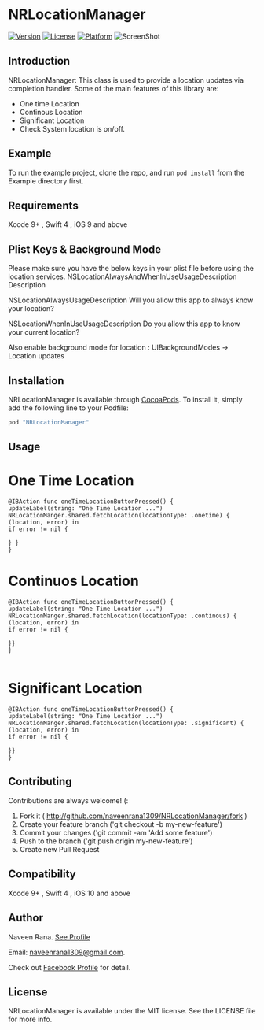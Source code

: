

# NRLocationManager

[![Version](https://img.shields.io/cocoapods/v/NRLocationManager.svg?style=flat)](http://cocoapods.org/pods/NRLocationManager)
[![License](https://img.shields.io/cocoapods/l/NRLocationManager.svg?style=flat)](http://cocoapods.org/pods/NRLocationManager)
[![Platform](https://img.shields.io/cocoapods/p/NRLocationManager.svg?style=flat)](http://cocoapods.org/pods/NRLocationManager)
![ScreenShot](https://cdn.rawgit.com/naveenrana1309/NRLocationManager/master/Example/sample.png "Screeshot")



## Introduction

NRLocationManager: This class is used to provide a location updates via completion handler. Some of the main features of this library  are:
* One time Location
* Continous Location
* Significant Location
* Check System location is on/off.

## Example

To run the example project, clone the repo, and run `pod install` from the Example directory first.

## Requirements
Xcode 9+ , Swift 4 , iOS 9 and above


## Plist Keys & Background Mode
Please make sure you have the below keys in your plist file before using the location services.
<key>NSLocationAlwaysAndWhenInUseUsageDescription</key>
<string>Description</string>

<key>NSLocationAlwaysUsageDescription</key>
<string>Will you allow this app to always know your location?</string>

<key>NSLocationWhenInUseUsageDescription</key>
<string>Do you allow this app to know your current location?</string>

Also enable background mode for location :
UIBackgroundModes -> Location updates

## Installation

NRLocationManager is available through [CocoaPods](http://cocoapods.org). To install
it, simply add the following line to your Podfile:

```ruby
pod "NRLocationManager"
```



## Usage

# One Time Location
```
@IBAction func oneTimeLocationButtonPressed() {
updateLabel(string: "One Time Location ...")
NRLocationManger.shared.fetchLocation(locationType: .onetime) { (location, error) in
if error != nil {

} }
}

```

# Continuos Location

```
@IBAction func oneTimeLocationButtonPressed() {
updateLabel(string: "One Time Location ...")
NRLocationManger.shared.fetchLocation(locationType: .continous) { (location, error) in
if error != nil {

}}
}


```
# Significant Location

```
@IBAction func oneTimeLocationButtonPressed() {
updateLabel(string: "One Time Location ...")
NRLocationManger.shared.fetchLocation(locationType: .significant) { (location, error) in
if error != nil {

}}
}

```


## Contributing

Contributions are always welcome! (:

1. Fork it ( http://github.com/naveenrana1309/NRLocationManager/fork )
2. Create your feature branch ('git checkout -b my-new-feature')
3. Commit your changes ('git commit -am 'Add some feature')
4. Push to the branch ('git push origin my-new-feature')
5. Create new Pull Request

## Compatibility

Xcode 9+ , Swift 4 , iOS 10 and above

## Author

Naveen Rana. [See Profile](https://www.linkedin.com/in/naveen-rana-9a371a40)

Email:
naveenrana1309@gmail.com.

Check out [Facebook Profile](https://www.facebook.com/naveen.rana.146) for detail.

## License

NRLocationManager is available under the MIT license. See the LICENSE file for more info.

